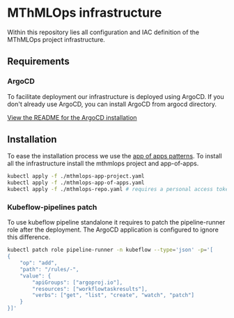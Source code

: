 # MThMLOps infrastructure
Within this repository lies all configuration and IAC definition of the MThMLOps project infrastructure.

## Requirements

### ArgoCD

To facilitate deployment our infrastructure is deployed using ArgoCD.
If you don't already use ArgoCD, you can install ArgoCD from argocd directory.

[View the README for the ArgoCD installation](./argocd/README.md)

## Installation

To ease the installation process we use the 
[app of apps patterns](https://argo-cd.readthedocs.io/en/latest/operator-manual/cluster-bootstrapping/#app-of-apps-pattern).
To install all the infrastructure install the mthmlops project and app-of-apps.

```bash
kubectl apply -f ./mthmlops-app-project.yaml
kubectl apply -f ./mthmlops-app-of-apps.yaml
kubectl apply -f ./mthmlops-repo.yaml # requires a personal access token or ssh key to this private repository
```

### Kubeflow-pipelines patch

To use kubeflow pipeline standalone it requires to patch the pipeline-runner role after the deployment.
The ArgoCD application is configured to ignore this difference.

```bash
kubectl patch role pipeline-runner -n kubeflow --type='json' -p='[
{
    "op": "add",
    "path": "/rules/-",
    "value": {
        "apiGroups": ["argoproj.io"],
        "resources": ["workflowtaskresults"],
        "verbs": ["get", "list", "create", "watch", "patch"]
    }
}]'
 ```
